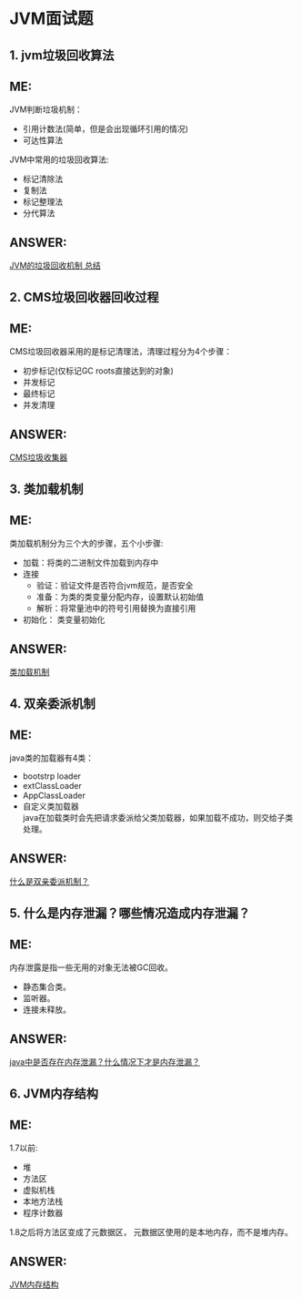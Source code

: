 # JVM面试题
## 1. jvm垃圾回收算法  

ME:  
---  
JVM判断垃圾机制：  
+ 引用计数法(简单，但是会出现循环引用的情况)
+ 可达性算法

JVM中常用的垃圾回收算法:  
+ 标记清除法  
+ 复制法  
+ 标记整理法  
+ 分代算法  

ANSWER:  
---  
[JVM的垃圾回收机制 总结](https://www.cnblogs.com/aspirant/p/8662690.html)  

## 2. CMS垃圾回收器回收过程  

ME:  
---  
CMS垃圾回收器采用的是标记清理法，清理过程分为4个步骤：
+ 初步标记(仅标记GC roots直接达到的对象)
+ 并发标记  
+ 最终标记  
+ 并发清理  

ANSWER:  
---  
[CMS垃圾收集器](https://www.jianshu.com/p/86e358afdf17)  

## 3. 类加载机制  

ME:  
---  
类加载机制分为三个大的步骤，五个小步骤:  
+ 加载：将类的二进制文件加载到内存中  
+ 连接  
    + 验证：验证文件是否符合jvm规范，是否安全  
    + 准备：为类的类变量分配内存，设置默认初始值    
    + 解析：将常量池中的符号引用替换为直接引用  
+ 初始化： 类变量初始化  

ANSWER:  
---  
[类加载机制](https://www.cnblogs.com/jsersudo/p/10179082.html)  

## 4. 双亲委派机制  

ME:  
---  
java类的加载器有4类：  
+ bootstrp loader  
+ extClassLoader  
+ AppClassLoader  
+ 自定义类加载器  
java在加载类时会先把请求委派给父类加载器，如果加载不成功，则交给子类处理。  

ANSWER:  
---  
[什么是双亲委派机制？](https://www.cnblogs.com/SuperManer/p/11935948.html)  

## 5. 什么是内存泄漏？哪些情况造成内存泄漏？  

ME:  
---  
内存泄露是指一些无用的对象无法被GC回收。  
+ 静态集合类。    
+ 监听器。  
+ 连接未释放。  

ANSWER:  
---  
[java中是否存在内存泄漏？什么情况下才是内存泄漏？](https://blog.csdn.net/qq_44941119/article/details/97008877)  

## 6. JVM内存结构  

ME:  
---  
1.7以前:  
+ 堆  
+ 方法区  
+ 虚拟机栈  
+ 本地方法栈  
+ 程序计数器  

1.8之后将方法区变成了元数据区， 元数据区使用的是本地内存，而不是堆内存。  

ANSWER:  
---  
[JVM内存结构](https://blog.csdn.net/rongtaoup/article/details/89142396)  